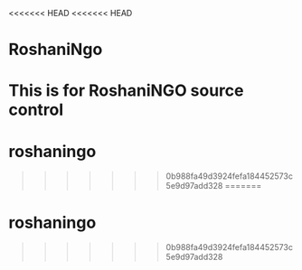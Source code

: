 <<<<<<< HEAD
<<<<<<< HEAD
# RoshaniNgo
This is for RoshaniNGO source control
=======
# roshaningo
>>>>>>> 0b988fa49d3924fefa184452573c5e9d97add328
=======
# roshaningo
>>>>>>> 0b988fa49d3924fefa184452573c5e9d97add328
